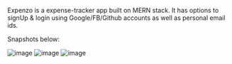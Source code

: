 Expenzo is a expense-tracker app built on MERN stack.
It has options to signUp & login using Google/FB/Github accounts as well as personal email ids.

Snapshots below: 

![image](https://github.com/user-attachments/assets/bf9baf94-081d-4ea5-bcd9-f3158f3e98df)
![image](https://github.com/user-attachments/assets/0e5fc6b9-cdfe-405f-9d10-f7cce8ab619a)
![image](https://github.com/user-attachments/assets/786102ab-bd70-4d21-ae18-1f876759ac8d)
